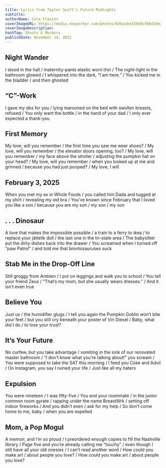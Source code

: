 ```yaml
---
title: Lyrics from Taylor Swift’s Future Midnights
subtitle:  
authorName: Cora Frazier
coverImageURL: https://media.newyorker.com/photos/636acbe334b9c566d10e2f26/master/w_960,c_limit/221121_r41368.jpg
coverImageDescription: 
hashTag: Shouts & Murmurs
publishDate: November 14, 2022
---
```


## Night Wander

I stood in the hall / maternity-pants elastic worn thin / The night-light in the bathroom glowed / I whispered into the dark, “I am here.” / You kicked me in the bladder / and then ghosted

## “C”-Work

I gave my abs for you / lying marooned on the bed with swollen breasts, refused / You only want the bottle / in the hand of your dad / I only ever expected a thank-you

## First Memory

My love, will you remember / the first time you saw me wear shoes? / My love, will you remember / the elevator doors opening, too? / My love, will you remember / my face above the stroller / adjusting the pumpkin hat on your head? / My love, will you remember / when you looked up at me and grinned / because you had just pooped? / My love, I will

## February 3, 2025

When you met my ex in Whole Foods / you called him Dada and tugged at my shirt / revealing my old bra / You’ve known since February that I loved you like a son / because you are my son / my son / my son

## . . . Dinosaur

A love that makes the impossible possible / a train to a ferry to ikea / to replace your jättelik doll / the last one in the tri-state area / The babysitter put the dirty dishes back into the drawer / You screamed when I turned off “paw Patrol” / and told me that brontosauruses suck

## Stab Me in the Drop-Off Line

Still groggy from Ambien / I put on leggings and walk you to school / You tell your friend Zeus / “That’s my mom, but she usually wears dresses.” / And it isn’t even true

## Believe You

Just us / the humidifier glugs / I tell you again the Pumpkin Goblin won’t bite your feet / but you still cry beneath your poster of Vin Diesel / Baby, what did I do / to lose your trust?

## It’s Your Future

No curfew, but you take advantage / vomiting in the sink of our renovated master bathroom / “I don’t know what you’re talking about!” you scream / You were supposed to take the SAT this morning / I feed you Coke and Advil / On Instagram, you say I ruined your life / Just like all my haters

## Expulsion

You were nineteen / I was fifty-five / You and your roommate / in the junior common room gyrate / rapping under the name BreastWrk / setting off indoor fireworks / And you didn’t even / ask for my help / So don’t come home to me, baby / when you are expelled

## Mom, a Pop Mogul

A memoir, and I’m so proud / I preordered enough copies to fill the Nashville library / Page five and you’re already calling me “touchy” / even though I still have all your old onesies / I can’t read another word / How could you make art / about people you love? / How could you make art / about people you love?

